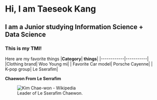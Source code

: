 # Hi, I am Taeseok Kang 
## I am a Junior studying Information Science + Data Science
### This is my TMI!


Here are my favorite things
|**Category**| **things**|
|------------|-----------|
|Clothing brand| Woo Young mi|
| Favorite Car model| Porsche Cayenne|
| K-pop group| Le Sserafim|

**Chaewon From Le Serrafim**
<figure>
  <img src="https://upload.wikimedia.org/wikipedia/commons/thumb/0/0d/Kim_Chaewon_LE_SSERAFIM_220923.jpg/640px-Kim_Chaewon_LE_SSERAFIM_220923.jpg" alt = "Kim Chae-won - Wikipedia">
  <figcaption>Leader of Le Sserafim Chaewon.</figcaption>
</figure>
